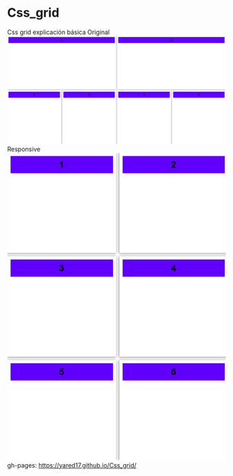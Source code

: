# Css_grid
Css grid explicación básica 
Original 
![Screenshot](1.png)
Responsive
![Screenshot](2.png)
gh-pages: https://yared17.github.io/Css_grid/ 
